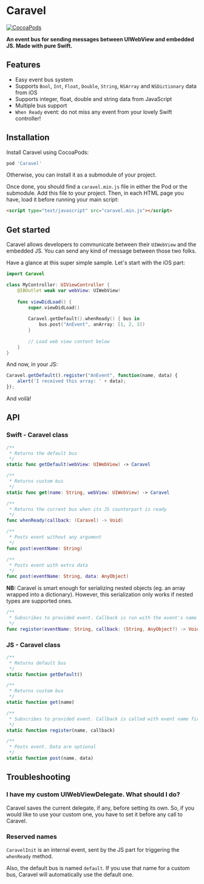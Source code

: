 # Caravel

[![CocoaPods](https://img.shields.io/cocoapods/v/AFNetworking.svg?style=flat-square)](https://cocoapods.org/pods/Caravel)

**An event bus for sending messages between UIWebView and embedded JS. Made with pure Swift.**

## Features

* Easy event bus system
* Supports `Bool`, `Int`, `Float`, `Double`, `String`, `NSArray` and `NSDictionary` data from iOS
* Supports integer, float, double and string data from JavaScript
* Multiple bus support
* `When Ready` event: do not miss any event from your lovely Swift controller!

## Installation

Install Caravel using CocoaPods:

```ruby
pod 'Caravel'
```

Otherwise, you can install it as a submodule of your project.

Once done, you should find a `caravel.min.js` file in either the Pod or the submodule. Add this file to your project. Then, in each HTML page you have, load it before running your main script:

```html
<script type="text/javascript" src="caravel.min.js"></script>
```

## Get started

Caravel allows developers to communicate between their `UIWebView` and the embedded JS. You can send any kind of message between those two folks.

Have a glance at this super simple sample. Let's start with the iOS part:

```swift
import Caravel

class MyController: UIViewController {
    @IBOutlet weak var webView: UIWebView!
    
    func viewDidLoad() {
        super.viewDidLoad()
        
        Caravel.getDefault().whenReady() { bus in
            bus.post("AnEvent", anArray: [1, 2, 3])
        }
        
        // Load web view content below
    }
}
```

And now, in your JS:

```javascript
Caravel.getDefault().register("AnEvent", function(name, data) {
    alert('I received this array: ' + data);
});
```

And voilà!

## API

### Swift - Caravel class

```swift
/**
 * Returns the default bus
 */
static func getDefault(webView: UIWebView) -> Caravel
```

```swift
/**
 * Returns custom bus
 */
static func get(name: String, webView: UIWebView) -> Caravel
```

```swift
/**
 * Returns the current bus when its JS counterpart is ready
 */
func whenReady(callback: (Caravel) -> Void)
```

```swift
/**
 * Posts event without any argument
 */
func post(eventName: String)
```

```swift
/**
 * Posts event with extra data
 */
func post(eventName: String, data: AnyObject)
```

**NB:** Caravel is smart enough for serializing nested objects (eg. an array wrapped into a dictionary). However, this serialization only works if nested types are supported ones.

```swift
/**
 * Subscribes to provided event. Callback is run with the event's name and extra data
 */
func register(eventName: String, callback: (String, AnyObject?) -> Void)
```

### JS - Caravel class

```js
/**
 * Returns default bus
 */
static function getDefault()
```

```js
/**
 * Returns custom bus
 */
static function get(name)
```

```js
/**
 * Subscribes to provided event. Callback is called with event name first, then extra data if any
 */
static function register(name, callback)
```

```js
/**
 * Posts event. Data are optional
 */
static function post(name, data)
```

## Troubleshooting

### I have my custom UIWebViewDelegate. What should I do?

Caravel saves the current delegate, if any, before setting its own. So, if you would like to use your custom one, you have to set it before any call to Caravel.

### Reserved names

`CaravelInit` is an internal event, sent by the JS part for triggering the `whenReady` method.

Also, the default bus is named `default`. If you use that name for a custom bus, Caravel will automatically use the default one.


